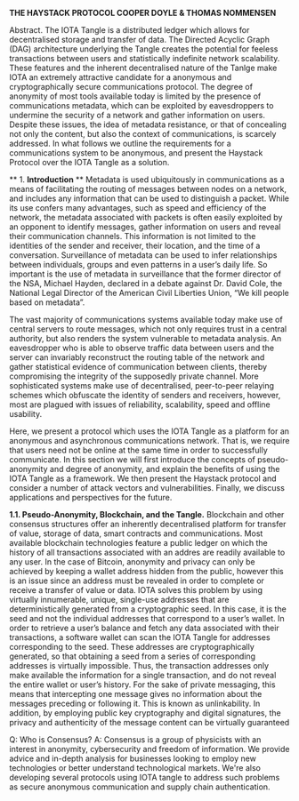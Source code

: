 **THE HAYSTACK PROTOCOL
COOPER DOYLE & THOMAS NOMMENSEN**

Abstract. The IOTA Tangle is a distributed ledger which allows for decentralised storage and transfer of data. The Directed Acyclic Graph (DAG) architecture underlying the Tangle creates the potential for feeless transactions between users and statistically indefinite network scalability. These features and the inherent decentralised nature of the Tanlge make IOTA an extremely attractive candidate for a anonymous and cryptographically secure communications protocol. The degree of anonymity of most tools available today is limited by the presence of communications metadata, which can be exploited by eavesdroppers to undermine the security of a network and gather information on users. Despite these issues, the idea of metadata resistance, or that of concealing not only the content, but also the context of communications, is scarcely addressed. In what follows we outline the requirements for a communications system to be anonymous, and present the Haystack Protocol over the IOTA Tangle as a solution.


** 1. __Introduction__ **
Metadata is used ubiquitously in communications as a means of facilitating the routing of messages between nodes on a network, and includes any information that can be used to distinguish a packet. While its use confers many advantages, such as speed and efficiency of the network, the metadata associated with packets is often easily exploited by an opponent to identify messages, gather information on users and reveal their communication channels. This information is not limited to the identities of the sender and receiver, their location, and the time of a conversation. Surveillance of metadata can be used to infer relationships between individuals, groups and even patterns in a user’s daily life. So important is the use of metadata in surveillance that the former director of the NSA, Michael Hayden, declared in a debate against Dr. David Cole, the National Legal Director of the American Civil Liberties Union, “We kill people based on metadata”.

The vast majority of communications systems available today make use of central servers to route messages, which not only requires trust in a central authority, but also renders the system vulnerable to metadata analysis. An eavesdropper who is able to observe traffic data between users and the server can invariably reconstruct the routing table of the network and gather statistical evidence of communication between clients, thereby compromising the integrity of the supposedly private channel. More sophisticated systems make use of decentralised, peer-to-peer relaying schemes which obfuscate the identity of senders and receivers, however, most are plagued with issues of reliability, scalability, speed and offline usability.

Here, we present a protocol which uses the IOTA Tangle as a platform for an anonymous and asynchronous communications network. That is, we require that users need not be online at the same time in order to successfully communicate. In this section we will first introduce the concepts of pseudo-anonymity and degree of anonymity, and explain the benefits of using the IOTA Tangle as a framework. We then present the Haystack protocol and consider a number of attack vectors and vulnerabilities. Finally, we discuss applications and perspectives for the future.


**1.1. __Pseudo-Anonymity, Blockchain, and the Tangle.__**
Blockchain and other consensus structures offer an inherently decentralised platform for transfer of value, storage of data, smart contracts and communications. Most available blockchain technologies feature a public ledger on which the history of all transactions associated with an addres are readily available to any user. In the case of Bitcoin, anonymity and privacy can only be achieved by keeping a wallet address hidden from the public, however this is an issue since an address must be revealed in order to complete or receive a transfer of value or data. IOTA solves this problem  by using virtually innumerable, unique, single-use addresses that are deterministically generated from a cryptographic seed. In this case, it is the seed and not the individual addresses that correspond to a user’s wallet. In order to retrieve a user’s balance and fetch any data associated with their transactions, a software wallet can scan the IOTA Tangle for addresses corresponding to the seed. These addresses are cryptographically generated, so that obtaining a seed from a series of corresponding addresses is virtually impossible. Thus, the transaction addresses only make available the information for a single transaction, and do not reveal the entire wallet or user’s history. For the sake of private messaging, this means that intercepting one message gives no information about the messages preceding or following it. This is known as unlinkability. In addition, by employing public key cryptography and digital signatures, the privacy and authenticity of the message content can be virtually guaranteed



Q: Who is Consensus?
A: Consensus is a group of physicists with an interest in anonymity, cybersecurity and freedom of information. We provide advice and in-depth analysis for businesses looking to employ new technologies or better understand technological markets. We're also developing several protocols using IOTA tangle to address such problems as secure anonymous communication and supply chain authentication.
